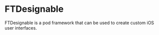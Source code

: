 # FTDesignable
FTDesignable is a pod framework that can be used to create custom iOS user interfaces.
